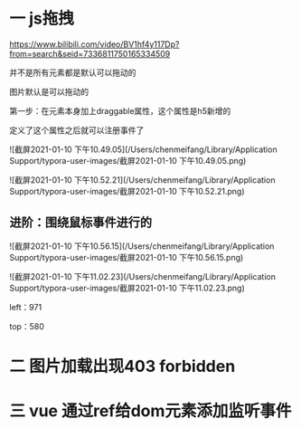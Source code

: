 

# 一 js拖拽

https://www.bilibili.com/video/BV1hf4y117Dp?from=search&seid=7336811750165334509

并不是所有元素都是默认可以拖动的

图片默认是可以拖动的

第一步：在元素本身加上draggable属性，这个属性是h5新增的

定义了这个属性之后就可以注册事件了

![截屏2021-01-10 下午10.49.05](/Users/chenmeifang/Library/Application Support/typora-user-images/截屏2021-01-10 下午10.49.05.png)

![截屏2021-01-10 下午10.52.21](/Users/chenmeifang/Library/Application Support/typora-user-images/截屏2021-01-10 下午10.52.21.png)



## 进阶：围绕鼠标事件进行的

![截屏2021-01-10 下午10.56.15](/Users/chenmeifang/Library/Application Support/typora-user-images/截屏2021-01-10 下午10.56.15.png)

![截屏2021-01-10 下午11.02.23](/Users/chenmeifang/Library/Application Support/typora-user-images/截屏2021-01-10 下午11.02.23.png)

left：971

top：580



# 二 图片加载出现403 forbidden



# 三 vue 通过ref给dom元素添加监听事件

